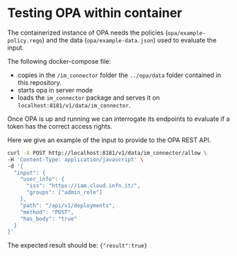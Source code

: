 # Testing OPA within container

The containerized instance of OPA needs the policies (`opa/example-policy.rego`) and the data (`opa/example-data.json`) used to evaluate the input.

The following docker-compose file:
- copies in the `/im_connector` folder the `../opa/data` folder contained in this repository.
- starts opa in server mode
- loads the `im_connector` package and serves it on `localhost:8181/v1/data/im_connector`.

Once OPA is up and running we can interrogate its endpoints to evaluate if a token has the correct access rights.

Here we give an example of the input to provide to the OPA REST API.

```bash
curl -X POST http://localhost:8181/v1/data/im_connector/allow \
-H 'Content-Type: application/javascript' \
-d '{
  "input": {
    "user_info": {
      "iss": "https://iam.cloud.infn.it/",
      "groups": ["admin_role"]
    },   
    "path": "/api/v1/deployments",
    "method": "POST",
    "has_body": "true"
  }
}'
```

The expected result should be: `{"result":true}`
